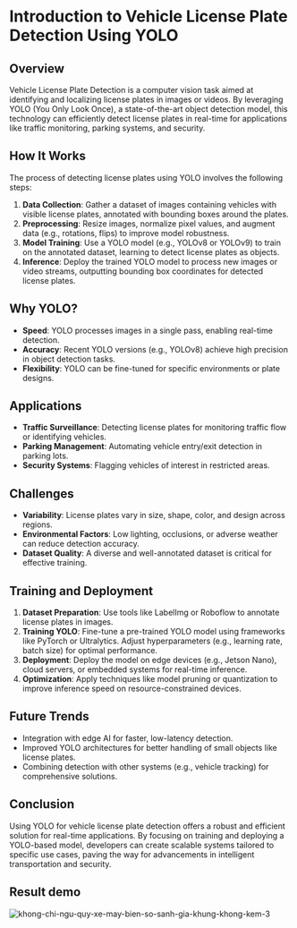 # Introduction to Vehicle License Plate Detection Using YOLO

## Overview
Vehicle License Plate Detection is a computer vision task aimed at identifying and localizing license plates in images or videos. By leveraging YOLO (You Only Look Once), a state-of-the-art object detection model, this technology can efficiently detect license plates in real-time for applications like traffic monitoring, parking systems, and security.

## How It Works
The process of detecting license plates using YOLO involves the following steps:
1. **Data Collection**: Gather a dataset of images containing vehicles with visible license plates, annotated with bounding boxes around the plates.
2. **Preprocessing**: Resize images, normalize pixel values, and augment data (e.g., rotations, flips) to improve model robustness.
3. **Model Training**: Use a YOLO model (e.g., YOLOv8 or YOLOv9) to train on the annotated dataset, learning to detect license plates as objects.
4. **Inference**: Deploy the trained YOLO model to process new images or video streams, outputting bounding box coordinates for detected license plates.

## Why YOLO?
- **Speed**: YOLO processes images in a single pass, enabling real-time detection.
- **Accuracy**: Recent YOLO versions (e.g., YOLOv8) achieve high precision in object detection tasks.
- **Flexibility**: YOLO can be fine-tuned for specific environments or plate designs.

## Applications
- **Traffic Surveillance**: Detecting license plates for monitoring traffic flow or identifying vehicles.
- **Parking Management**: Automating vehicle entry/exit detection in parking lots.
- **Security Systems**: Flagging vehicles of interest in restricted areas.

## Challenges
- **Variability**: License plates vary in size, shape, color, and design across regions.
- **Environmental Factors**: Low lighting, occlusions, or adverse weather can reduce detection accuracy.
- **Dataset Quality**: A diverse and well-annotated dataset is critical for effective training.

## Training and Deployment
1. **Dataset Preparation**: Use tools like LabelImg or Roboflow to annotate license plates in images.
2. **Training YOLO**: Fine-tune a pre-trained YOLO model using frameworks like PyTorch or Ultralytics. Adjust hyperparameters (e.g., learning rate, batch size) for optimal performance.
3. **Deployment**: Deploy the model on edge devices (e.g., Jetson Nano), cloud servers, or embedded systems for real-time inference.
4. **Optimization**: Apply techniques like model pruning or quantization to improve inference speed on resource-constrained devices.

## Future Trends
- Integration with edge AI for faster, low-latency detection.
- Improved YOLO architectures for better handling of small objects like license plates.
- Combining detection with other systems (e.g., vehicle tracking) for comprehensive solutions.

## Conclusion
Using YOLO for vehicle license plate detection offers a robust and efficient solution for real-time applications. By focusing on training and deploying a YOLO-based model, developers can create scalable systems tailored to specific use cases, paving the way for advancements in intelligent transportation and security.

## Result demo
![khong-chi-ngu-quy-xe-may-bien-so-sanh-gia-khung-khong-kem-3](https://github.com/user-attachments/assets/69924351-da77-46bc-b477-da59e00f5653)

